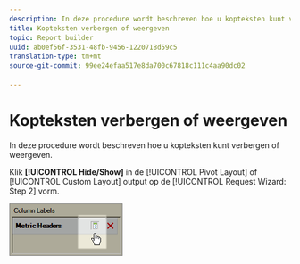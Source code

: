 ```yaml
---
description: In deze procedure wordt beschreven hoe u kopteksten kunt verbergen of weergeven.
title: Kopteksten verbergen of weergeven
topic: Report builder
uuid: ab0ef56f-3531-48fb-9456-1220718d59c5
translation-type: tm+mt
source-git-commit: 99ee24efaa517e8da700c67818c111c4aa90dc02

---
```



# Kopteksten verbergen of weergeven

In deze procedure wordt beschreven hoe u kopteksten kunt verbergen of weergeven.

Klik **[!UICONTROL Hide/Show]** in de [!UICONTROL Pivot Layout] of [!UICONTROL Custom Layout] output op de [!UICONTROL Request Wizard: Step 2] vorm.

![](assets/hide_show_header.png)

